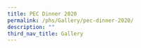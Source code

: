 ```yaml
---
title: PEC Dinner 2020
permalink: /phs/Gallery/pec-dinner-2020/
description: ""
third_nav_title: Gallery
---
```

